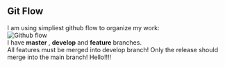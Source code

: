 ## Git Flow  
I am using simpliest github flow to organize my work:  
![Github flow](https://scilifelab.github.io/software-development/img/github-flow.png)  
I have **master** , **develop** and **feature** branches.   
All features must be merged into develop branch!
Only the release should merge into the main branch!
Hello!!!!
